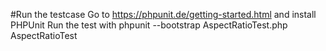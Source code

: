 #Run the testcase
Go to https://phpunit.de/getting-started.html and install PHPUnit
Run the test with phpunit --bootstrap AspectRatioTest.php AspectRatioTest